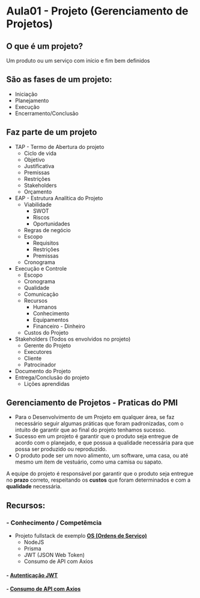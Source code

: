 # Aula01 - Projeto (Gerenciamento de Projetos)

## O que é um projeto?
Um produto ou um serviço com início e fim bem definidos

## São as fases de um projeto:

* Iniciação
* Planejamento
* Execução
* Encerramento/Conclusão

## Faz parte de um projeto
- TAP - Termo de Abertura do projeto
    - Ciclo de vida
    - Objetivo
    - Justificativa
    - Premissas
    - Restrições
    - Stakeholders
    - Orçamento
- EAP - Estrutura Analítica do Projeto
    - Viabilidade
        - SWOT
        - Riscos
        - Oportunidades
    - Regras de negócio
    - Escopo
        - Requisitos
        - Restrições
        - Premissas
    - Cronograma
- Execução e Controle
    - Escopo
    - Cronograma
    - Qualidade
    - Comunicação
    - Recursos
        - Humanos
        - Conhecimento
        - Equipamentos
        - Financeiro - Dinheiro
    - Custos do Projeto
- Stakeholders (Todos os envolvidos no projeto)
    - Gerente do Projeto
    - Executores
    - Cliente
    - Patrocinador
- Documento do Projeto
- Entrega/Conclusão do projeto
    - Lições aprendidas

## Gerenciamento de Projetos - Praticas do PMI

- Para o Desenvolvimento de um Projeto em qualquer área, se faz necessário seguir algumas práticas que foram padronizadas, com o intuito de garantir que ao final do projeto tenhamos sucesso.
- Sucesso em um projeto é garantir que o produto seja entregue de acordo com o planejado, e que possua a qualidade necessária para que possa ser produzido ou reproduzido.
- O produto pode ser um novo alimento, um software, uma casa, ou até mesmo um item de vestuário, como uma camisa ou sapato.

A equipe do projeto é responsável por garantir que o produto seja entregue no **prazo** correto, respeitando os **custos** que foram determinados e com a **qualidade** necessária.

## Recursos:
### - Conhecimento / Competêmcia

- Projeto fullstack de exemplo **[OS (Ordens de Serviço)](https://github.com/wellifabio/projetofullexemplo)**
    - NodeJS
    - Prisma
    - JWT (JSON Web Token)
    - Consumo de API com Axios

#### - [Autenticação JWT](./JWT.md)
#### - [Consumo de API com Axios](./axios.md)
